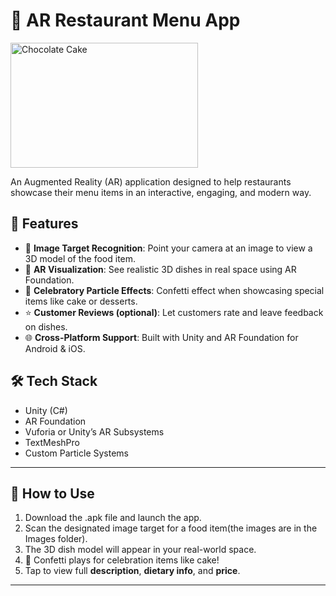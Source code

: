 # 🍔 AR Restaurant Menu App
<img src="Images/cake.png" alt="Chocolate Cake" width="300" height="200"/>

An Augmented Reality (AR) application designed to help restaurants showcase their menu items in an interactive, engaging, and modern way.

## 🌟 Features

- 📱 **Image Target Recognition**: Point your camera at an image to view a 3D model of the food item.
- 🍰 **AR Visualization**: See realistic 3D dishes in real space using AR Foundation.
- 🎉 **Celebratory Particle Effects**: Confetti effect when showcasing special items like cake or desserts.
- ⭐ **Customer Reviews (optional)**: Let customers rate and leave feedback on dishes.
- 🌐 **Cross-Platform Support**: Built with Unity and AR Foundation for Android & iOS.


## 🛠️ Tech Stack

- Unity (C#)
- AR Foundation
- Vuforia or Unity’s AR Subsystems
- TextMeshPro
- Custom Particle Systems

---

## 📝 How to Use

1. Download the .apk file and launch the app.
2. Scan the designated image target for a food item(the images are in the Images folder).
3. The 3D dish model will appear in your real-world space.
4. 🎉 Confetti plays for celebration items like cake!
5. Tap to view full **description**, **dietary info**, and **price**.

---